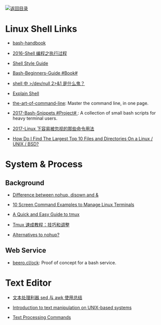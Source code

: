[![返回目录](https://user-images.githubusercontent.com/5803001/38079637-ff0abcf0-3371-11e8-9b76-ad651620afc7.jpg)](https://github.com/wxyyxc1992/Awesome-Links)

# Linux Shell Links

* [bash-handbook](https://github.com/denysdovhan/bash-handbook)

* [2016-Shell 编程之执行过程](https://parg.co/UT0)

* [Shell Style Guide](https://google.github.io/styleguide/shell.xml)

* [Bash-Beginners-Guide #Book#](http://www.tldp.org/LDP/Bash-Beginners-Guide/html/sect_01_01.html)

* [shell 中 >/dev/null 2>&1 是什么鬼？](http://www.kissyu.org/2016/12/25/shell%E4%B8%AD%3E%20:dev:null%202%20%3E%20&1%E6%98%AF%E4%BB%80%E4%B9%88%E9%AC%BC%EF%BC%9F/)

* [Explain Shell](http://www.explainshell.com/)

* [the-art-of-command-line](https://parg.co/bXZ): Master the command line, in one page.

* [2017-Bash-Snippets #Project# ](https://github.com/alexanderepstein/Bash-Snippets): A collection of small bash scripts for heavy terminal users.

* [2017-Linux 下容易被忽视的那些命令用法](https://parg.co/b2E)

* [How Do I Find The Largest Top 10 Files and Directories On a Linux / UNIX / BSD?](http://www.cyberciti.biz/faq/how-do-i-find-the-largest-filesdirectories-on-a-linuxunixbsd-filesystem/)

# System & Process

## Background

* [Difference between nohup, disown and &](http://unix.stackexchange.com/questions/3886/difference-between-nohup-disown-and)

* [10 Screen Command Examples to Manage Linux Terminals](http://www.tecmint.com/screen-command-examples-to-manage-linux-terminals/)

* [A Quick and Easy Guide to tmux](http://www.hamvocke.com/blog/a-quick-and-easy-guide-to-tmux/)

* [Tmux 速成教程：技巧和调整](http://blog.jobbole.com/87584/)

- [Alternatives to nohup?](http://askubuntu.com/questions/600956/alternatives-to-nohup)

## Web Service

* [beero.cl/ock](https://github.com/hhsnopek/beeroclock): Proof of concept for a bash service.

# Text Editor

* [文本处理利器 sed 与 awk 使用总结](https://taozj.org/201612/cmd-tools-sed-awk.html)

* [Introduction to text manipulation on UNIX-based systems](https://www.ibm.com/developerworks/aix/library/au-unixtext/#19Useofsortoutline)

* [Text Processing Commands](http://www.tldp.org/LDP/abs/html/textproc.html)
